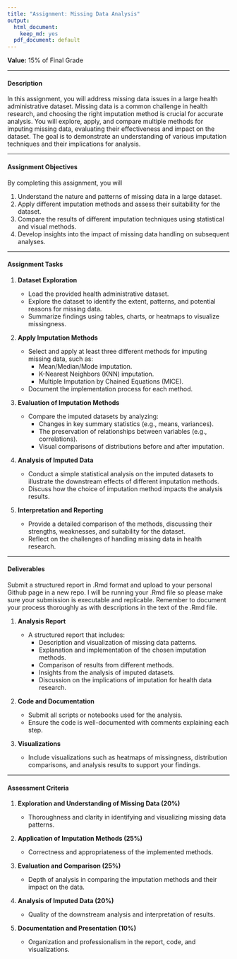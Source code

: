 ```yaml
---
title: "Assignment: Missing Data Analysis"
output:
  html_document:
    keep_md: yes
  pdf_document: default
---
```


**Value:** 15% of Final Grade  

---

#### **Description**  
In this assignment, you will address missing data issues in a large health administrative dataset. Missing data is a common challenge in health research, and choosing the right imputation method is crucial for accurate analysis. You will explore, apply, and compare multiple methods for imputing missing data, evaluating their effectiveness and impact on the dataset. The goal is to demonstrate an understanding of various imputation techniques and their implications for analysis.

---

#### **Assignment Objectives**  

By completing this assignment, you will

1. Understand the nature and patterns of missing data in a large dataset.  
2. Apply different imputation methods and assess their suitability for the dataset.  
3. Compare the results of different imputation techniques using statistical and visual methods.  
4. Develop insights into the impact of missing data handling on subsequent analyses.  

---

#### **Assignment Tasks**  

1. **Dataset Exploration**  
   - Load the provided health administrative dataset.  
   - Explore the dataset to identify the extent, patterns, and potential reasons for missing data.  
   - Summarize findings using tables, charts, or heatmaps to visualize missingness.  

2. **Apply Imputation Methods**  
   - Select and apply at least three different methods for imputing missing data, such as:  
     - Mean/Median/Mode imputation.  
     - K-Nearest Neighbors (KNN) imputation.  
     - Multiple Imputation by Chained Equations (MICE).  
   - Document the implementation process for each method.  

3. **Evaluation of Imputation Methods**  
   - Compare the imputed datasets by analyzing:  
     - Changes in key summary statistics (e.g., means, variances).  
     - The preservation of relationships between variables (e.g., correlations).  
     - Visual comparisons of distributions before and after imputation.  

4. **Analysis of Imputed Data**  
   - Conduct a simple statistical analysis on the imputed datasets to illustrate the downstream effects of different imputation methods.  
   - Discuss how the choice of imputation method impacts the analysis results.  

5. **Interpretation and Reporting**  
   - Provide a detailed comparison of the methods, discussing their strengths, weaknesses, and suitability for the dataset.  
   - Reflect on the challenges of handling missing data in health research.  

---

#### **Deliverables**  

Submit a structured report in .Rmd format and upload to your personal Github page in a new repo. I will be running your .Rmd file so please make sure your submission is executable and replicable. Remember to document your process thoroughly as with descriptions in the text of the .Rmd file. 

1. **Analysis Report**  
   - A structured report that includes:  
     - Description and visualization of missing data patterns.  
     - Explanation and implementation of the chosen imputation methods.  
     - Comparison of results from different methods.  
     - Insights from the analysis of imputed datasets.  
     - Discussion on the implications of imputation for health data research.  

2. **Code and Documentation**  
   - Submit all scripts or notebooks used for the analysis.  
   - Ensure the code is well-documented with comments explaining each step.  

3. **Visualizations**  
   - Include visualizations such as heatmaps of missingness, distribution comparisons, and analysis results to support your findings.  
   
---

#### **Assessment Criteria**  

1. **Exploration and Understanding of Missing Data (20%)**  
   - Thoroughness and clarity in identifying and visualizing missing data patterns.  

2. **Application of Imputation Methods (25%)**  
   - Correctness and appropriateness of the implemented methods.  

3. **Evaluation and Comparison (25%)**  
   - Depth of analysis in comparing the imputation methods and their impact on the data.  

4. **Analysis of Imputed Data (20%)**  
   - Quality of the downstream analysis and interpretation of results.  

5. **Documentation and Presentation (10%)**  
   - Organization and professionalism in the report, code, and visualizations.  
